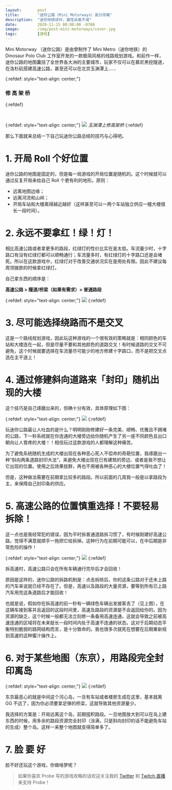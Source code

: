 ```yaml
---
layout:       post
title:        "迷你公路（Mini Motorways）高分攻略"
description:  "迷你地铁续作，毒性丝毫不减"
date:         2020-11-15 00:00:00 -0700
image:        /img/post-mini-motorways/cover.jpg
tags:         [游戏]
---
```


Mini Motorway （迷你公路）是由曾制作了 Mini Metro（迷你地铁）的 Dinosaur Polo Club 工作室开发的一款极简风格的线路规划游戏。和前作一样，迷你公路的地图囊括了全世界各大洲的主要城市，玩家不仅可以在慕尼黑挖隧道，在洛杉矶搭建高速公路，甚至还可以在北京玉渊潭上......

{:refdef: style="text-align: center;"}
### 修 高 架 桥
{:refdef}

<br />

{:refdef: style="text-align: center;"}
![]({{site.baseurl}}/img/post-mini-motorways/1.jpg)
*玉渊潭上修高架桥*
{:refdef}


那么下面就来总结一下自己玩迷你公路总结的技巧与心得吧。

# 1. 开局 Roll 个好位置

迷你公路的地图是固定的，但是每一局游戏的开局位置是随机的。这个时候就可以通过反复开局来给自己 Roll 个更有利的地形。原则：

* 远离地图边缘；
* 远离河流和山岭；
* 开局车站和大楼离得越近越好（这样甚至可以一两个车站独立供应一幢大楼很长一段时间）。

# 2. 永远不要拿红！绿！灯！

相比高速公路或者拿更多的路段，红绿灯的性价比实在是太低。车流量少时，十字路口有没有红绿灯都可以顺畅通行；车流量多时，有红绿灯的十字路口还是会堵死。所以在这款游戏中，红绿灯对于改善交通状况实在是用处有限。因此不建议每周领拨款的时候拿红绿灯。

自己拿东西的顺序是：

**高速公路 > 隧道/桥梁（如果有需求）> 普通路段**

{:refdef: style="text-align: center;"}
![]({{site.baseurl}}/img/post-mini-motorways/2.jpg)
{:refdef}

# 3. 尽可能选择绕路而不是交叉

这是一个路线规划游戏，因此玩这种游戏的一个很有效的策略就是：相同颜色的车站和大楼连在一起，但是尽量不要和其他颜色的道路交叉！有时候道路的交叉不可避免，这个时候就要选择在车流量尽可能少的地方修建十字路口，而不是把交叉点选在主干道上！

# 4. 通过修建斜向道路来「封印」随机出现的大楼

这个技巧是自己琢磨出来的，但确十分有效，具体原理如下图：

{:refdef: style="text-align: center;"}
![]({{site.baseurl}}/img/post-mini-motorways/3.jpg)
{:refdef}

玩迷你公路最让人吐血的是什么？明明刚刚修建好一条完美、顺畅、优雅且不拥堵的公路，下一秒系统就在你连通的大楼旁边给你随机产生了另一座不同颜色且出口朝向让人胃疼的大楼！！相信玩过这款游戏的人都理解这种痛苦。

为了避免系统随机生成的大楼出现在各种恶心死人不偿命的奇葩位置，我琢磨出一种“斜向两条道路封印大法“，来避免大楼出现在已有建筑的旁边、或者是我不想让它出现的位置。使用之后效果拔群，再也不用被各种恶心的大楼位置气得吐血了！

但是，这种做法需要在前期拿比较多的路段。所以前面的几周我一般是以拿路段为主，来保障自己封印条的供应。

# 5. 高速公路的位置慎重选择！不要轻易拆除！

这一点也是我经常犯的错误，因为平时拆普通道路拆习惯了，有时候刚建好高速公路，觉得不满意就顺手一拖把它给拆掉。这种行为在前期可能可以，在中后期是非常危险的操作！

{:refdef: style="text-align: center;"}
![]({{site.baseurl}}/img/post-mini-motorways/4.jpg)
{:refdef}

拆高速时，高速公路只会在所有车辆通行完毕后才会回收！

原因是这样的，迷你公路的拆路机制是：点击拆除后，你的这条公路对于还未上路的汽车来说就已经不存在了。但是，高速以及路段的大量资源，要等到所有已上路汽车用完这条道路后才能回收！

也就是说，假如你在拆高速的前一秒有一辆绿色车辆出发接客去了（见上图），在这辆车接到客并且返回的这段时间里，高速及路段的资源是不会返回给你的。因为资源的缺乏，这个时候一般都无法立刻修一条备用高速连通，这就会导致之前被高速连通的区域将在未来挺长一段时间内处于高速不连通的状态。这对于后期动态平衡特别脆弱的路网结构而言，是十分致命的。我也很多次就死在想要在后期重新规划高速的这种蜜汁操作上。

# 6. 对于某些地图（东京），用路段完全封印离岛

{:refdef: style="text-align: center;"}
![]({{site.baseurl}}/img/post-mini-motorways/5.jpg)
{:refdef}

东京最恶心的就是中间这个河心岛，一旦有车站或者楼房生成在这里，基本就离 GG 不远了，因为你必须要拿足够的桥梁，这就导致其他资源量少。

我选择的方案是：开局远离这个岛，前期囤积路段。一旦地图放大到可以在岛上建东西的时候，用多余的路段资源完全封印（涂满，只是斜向封印的话不能避免车站的生成）整个岛。这样一来整个地图就变得简单多了。

# 7. 脸 要 好

脸不好还玩这个游戏，你做啥梦呢？

> 如果你喜欢 Probe 写的游戏攻略的话欢迎关注我的 [Twitter](https://twitter.com/__Probe__) 和 [Twitch 直播](https://www.twitch.tv/probelive) 来支持 Probe！